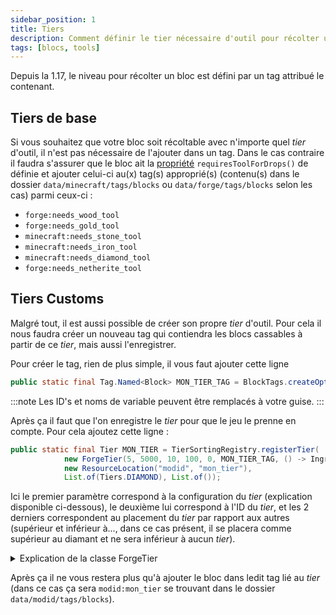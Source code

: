 ```yaml
---
sidebar_position: 1
title: Tiers
description: Comment définir le tier nécessaire d'outil pour récolter un bloc ?
tags: [blocs, tools]
---
```


Depuis la 1.17, le niveau pour récolter un bloc est défini par un tag attribué le contenant.

## Tiers de base

Si vous souhaitez que votre bloc soit récoltable avec n'importe quel _tier_ d'outil, il n'est pas nécessaire de l'ajouter dans un tag. Dans le cas contraire il faudra s'assurer que le bloc ait la [propriété](../properties) `requiresToolForDrops()` de définie et ajouter celui-ci au(x) tag(s) approprié(s) (contenu(s) dans le dossier `data/minecraft/tags/blocks` ou `data/forge/tags/blocks` selon les cas) parmi ceux-ci : 

- `forge:needs_wood_tool`
- `forge:needs_gold_tool`
- `minecraft:needs_stone_tool`
- `minecraft:needs_iron_tool`
- `minecraft:needs_diamond_tool`
- `forge:needs_netherite_tool`

## Tiers Customs

Malgré tout, il est aussi possible de créer son propre _tier_ d'outil. Pour cela il nous faudra créer un nouveau tag qui contiendra les blocs cassables à partir de ce _tier_, mais aussi l'enregistrer.

Pour créer le tag, rien de plus simple, il vous faut ajouter cette ligne

```java
public static final Tag.Named<Block> MON_TIER_TAG = BlockTags.createOptional(new ResourceLocation("modid", "mon_tier_tag"));
```

:::note
Les ID's et noms de variable peuvent être remplacés à votre guise.
:::

Après ça il faut que l'on enregistre le _tier_ pour que le jeu le prenne en compte. Pour cela ajoutez cette ligne :

```java
public static final Tier MON_TIER = TierSortingRegistry.registerTier(
            new ForgeTier(5, 5000, 10, 100, 0, MON_TIER_TAG, () -> Ingredient.of(Items.OBSIDIAN)),
            new ResourceLocation("modid", "mon_tier"),
            List.of(Tiers.DIAMOND), List.of());
```


Ici le premier paramètre correspond à la configuration du _tier_ (explication disponible ci-dessous), le deuxième lui correspond à l'ID du _tier_, et les 2 derniers correspondent au placement du _tier_ par rapport aux autres (supérieur et inférieur à..., dans ce cas présent, il se placera comme supérieur au diamant et ne sera inférieur à aucun _tier_).

<details>
<summary>Explication de la classe ForgeTier</summary>

```java
new ForgeTier(5, 5000, 10, 100, 0, MON_TIER_TAG, () -> Ingredient.of(Items.OBSIDIAN))
```

Ici le premier paramètre correspond au niveau du _tier_ (hiérarchie entre tous malgré le fait que ce système soit déprécié depuis la version 37.0.31 de Forge), le second correspond quant à lui au nombre d'utilisations maximum (cela peut être recalculé selon l'item concerné), le troisième à la rapidité de l'item possédant ce _tier_, le quatrième au nombre de dégâts, le cinquième à la valeur d'enchantement (par exemple les outils en or s'enchante plus facilement que ceux en fer) et le sixième correspond à l'item nécessaire pour réparer les outils de ce _tier_.

</details>

Après ça il ne vous restera plus qu'à ajouter le bloc dans ledit tag lié au _tier_ (dans ce cas ça sera `modid:mon_tier` se trouvant dans le dossier `data/modid/tags/blocks`).